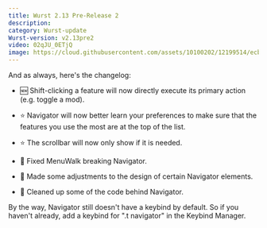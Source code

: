 ```yaml
---
title: Wurst 2.13 Pre-Release 2
description:
category: Wurst-update
Wurst-version: v2.13pre2
video: 02qJU_0ETjQ
image: https://cloud.githubusercontent.com/assets/10100202/12199514/ecbe8d52-b618-11e5-8518-a47de7cc1980.jpg
---
```

And as always, here's the changelog:

- :new: Shift-clicking a feature will now directly execute its primary action (e.g. toggle a mod).

- :star: Navigator will now better learn your preferences to make sure that the features you use the most are at the top of the list.

- :star: The scrollbar will now only show if it is needed.

- :bug: Fixed MenuWalk breaking Navigator.

- :art: Made some adjustments to the design of certain Navigator elements.

- :gem: Cleaned up some of the code behind Navigator.

By the way, Navigator still doesn't have a keybind by default. So if you haven't already, add a keybind for ".t navigator" in the Keybind Manager.
